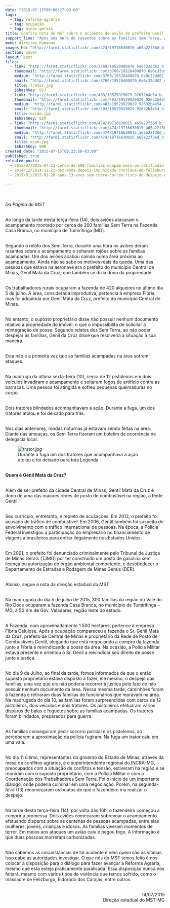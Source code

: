 ```yaml
---
date: "2015-07-15T09:06:27-03:00"
tags:
  - tag: reforma-agrária
  - tag: ocupação
  - tag: minas-gerais
title: Confira nota do MST sobre o acidente de avião do prefeito Genil Mata da Cruz
support_line: "Após uma hora de rasantes sobre as famílias Sem Terra, avião em que Gentil estava dentro caiu próximo ao acampamento, no município de Tumiritinga (MG)."
menu: direitos humanos
images_hd: "http://farm1.staticflickr.com/474/19716630015_a65a22f36d_b.jpg"
section: cover
layout: post
files:
  - link: "http://farm4.staticflickr.com/3769/19528400870_6a0c33dd82_b.jpg"
    thumbnail: "http://farm4.staticflickr.com/3769/19528400870_6a0c33dd82_t.jpg"
    medium: "http://farm4.staticflickr.com/3769/19528400870_6a0c33dd82_z.jpg"
    small: "http://farm4.staticflickr.com/3769/19528400870_6a0c33dd82_n.jpg"
    title: trator.jpg
    $$hashKey: 02J
  - link: "http://farm1.staticflickr.com/403/19529929029_92632b4e54_b.jpg"
    thumbnail: "http://farm1.staticflickr.com/403/19529929029_92632b4e54_t.jpg"
    medium: "http://farm1.staticflickr.com/403/19529929029_92632b4e54_z.jpg"
    small: "http://farm1.staticflickr.com/403/19529929029_92632b4e54_n.jpg"
    title: avião.jpg
    $$hashKey: 02M
  - link: "http://farm1.staticflickr.com/474/19716630015_a65a22f36d_b.jpg"
    thumbnail: "http://farm1.staticflickr.com/474/19716630015_a65a22f36d_t.jpg"
    medium: "http://farm1.staticflickr.com/474/19716630015_a65a22f36d_z.jpg"
    small: "http://farm1.staticflickr.com/474/19716630015_a65a22f36d_n.jpg"
    title: acam.jpg
    $$hashKey: 0BB
created_date: "2015-07-15T09:23:58-03:00"
published: true
releated_posts:
  - 2015/07/2015-07-13-cerca-de-600-familias-ocupam-mais-um-latifundio-no-mato-grosso.md
  - 2014/12/2014-11-21-dez-anos-depois-impunidade-continua-em-felisburgo.md
  - 2015/01/2015-01-26-apos-13-anos-sem-terra-correm-risco-de-despejo-do-acampamento-nova-vida-em-mg.md

---
```

<p><br />
<br />
<em>Da P&aacute;gina do MST</em></p>

<p><br />
Ao longo da tarde desta ter&ccedil;a-feira (14), dois avi&otilde;es atacaram o acampamento montado por cerca de 200 fam&iacute;lias Sem Terra na Fazenda Casa Branca, no munic&iacute;pio de Tumiritinga (MG).</p>

<p><br />
Segundo o relato dos Sem Terra, durante uma hora os avi&otilde;es deram rasantes sobre o acampamento e soltaram roj&otilde;es sobre as fam&iacute;lias acampadas. Um dos avi&otilde;es acabou caindo numa &aacute;rea pr&oacute;xima ao acampamento. Ainda n&atilde;o se sabe os motivos reais da queda. Uma das pessoas que estava na aeronave era o prefeito do munic&iacute;pio Central de Minas, Genil Mata da Cruz, que tamb&eacute;m se dizia dono da propriedade.</p>

<p><br />
Os trabalhadores rurais ocuparam a fazenda de 420 alqueires no &uacute;ltimo dia 5 de julho. A &aacute;rea, considerada improdutiva, pertencia &agrave; empresa F&iacute;bria, mas foi adquirida por Genil Mata da Cruz, prefeito do munic&iacute;pio Central de Minas.</p>

<p><br />
No entanto, o suposto propriet&aacute;rio disse n&atilde;o possuir nenhum documento relativo &agrave; propriedade do im&oacute;vel, o que o impossibilita de solicitar a reintegra&ccedil;&atilde;o de posse. Segundo relatos dos Sem Terra, ao n&atilde;o poder despejar as fam&iacute;lias, Genil da Cruz disse que resolveria a situa&ccedil;&atilde;o &agrave; sua maneira.</p>

<p><br />
Esta n&atilde;o &eacute; a primeira vez que as fam&iacute;lias acampadas na &aacute;rea sofrem ataques.</p>

<p><br />
Na madruga da &uacute;ltima sexta-feira (10), cerca de 12 pistoleiros em dois ve&iacute;culos invadiram o acampamento e soltaram fogos de artif&iacute;cio contra as barracas. Uma pessoa foi atingida e sofreu pequenas queimaduras no corpo.</p>

<p><br />
Dois tratores blindados acompanhavam a a&ccedil;&atilde;o. Durante a fuga, um dos tratores atolou e foi deixado para tr&aacute;s.</p>

<p><br />
Nos dias anteriores, rondas noturnas j&aacute; estavam sendo feitas na &aacute;rea. Diante das amea&ccedil;as, os Sem Terra fizeram um boletim de ocorr&ecirc;ncia na delegacia local.</p>

<figure class="image"><img alt="trator.jpg" src="http://farm4.staticflickr.com/3769/19528400870_6a0c33dd82_b.jpg" />
<figcaption>Durante a fuga um dos tratores que acompanhava a a&ccedil;&atilde;o atolou e foi deixado para tr&aacute;s&nbsp;Legenda</figcaption>
</figure>

<p><br />
<strong>Quem &eacute; Genil Mata da Cruz?</strong></p>

<p><br />
Al&eacute;m de ser prefeito da cidade Central de Minas, Gentil Mata da Cruz &eacute; dono de uma das maiores redes de posto de combust&iacute;vel na regi&atilde;o, a Rede Gentil.</p>

<p><br />
Seu curr&iacute;culo, entretanto, &eacute; repleto de acusa&ccedil;&otilde;es. Em 2013, o prefeito foi acusado de tr&aacute;fico de combust&iacute;vel. Em 2006, Gentil tamb&eacute;m foi suspeito de envolvimento com o tr&aacute;fico internacional de pessoas. Na &eacute;poca, a Pol&iacute;cia Federal investigou a participa&ccedil;&atilde;o do empres&aacute;rio no financiamento de viagens a brasileiros para entrar ilegalmente nos Estados Unidos.</p>

<p><br />
Em 2001, o prefeito foi denunciado criminalmente pelo Tribunal de Justi&ccedil;a de Minas Gerais (TJMG) por ter constru&iacute;do um posto de gasolina sem licen&ccedil;a ou autoriza&ccedil;&atilde;o do &oacute;rg&atilde;o ambiental competente, e desobedecer o Departamento de Estradas e Rodagem de Minas Gerais (DER).</p>

<p><br />
Abaixo, segue a nota da dire&ccedil;&atilde;o estadual do MST</p>

<p><br />
Na madrugada do dia 5 de julho de 2015, 300 fam&iacute;lias da regi&atilde;o do Vale do Rio Doce ocuparam a fazenda Casa Branca, no munic&iacute;pio de Tumiritinga &ndash; MG, &agrave; 50 Km de Gov. Valadares, regi&atilde;o leste do estado.</p>

<p><br />
A Fazenda, com aproximadamente 1.500 hectares, pertence &agrave; empresa F&iacute;bria Celulose. Ap&oacute;s a ocupa&ccedil;&atilde;o compareceu a fazenda o Sr. Genil Mata da Cruz, prefeito de Central de Minas e propriet&aacute;rio da Rede de Posto de Combust&iacute;veis Gentil, alegando que est&aacute; negociando a compra da fazenda junto a F&iacute;bria e reivindicando a posse da &aacute;rea. Na ocasi&atilde;o, a Pol&iacute;cia Militar estava presente e orientou o Sr. Genil a reivindicar seu direito de posse junto &agrave; justi&ccedil;a.</p>

<p><br />
No dia 9 de Julho, ao final da tarde, fomos informados de que o ent&atilde;o suposto propriet&aacute;rio estava disposto a fazer, ele mesmo, o despejo das fam&iacute;lias, uma vez que ele n&atilde;o poderia recorrer &agrave; justi&ccedil;a pelo fato de n&atilde;o possuir nenhum documento da &aacute;rea. Nessa mesma tarde, caminh&otilde;es foram &agrave; fazenda e retiraram duas fam&iacute;lias de funcion&aacute;rios que moravam na &aacute;rea. Na madrugada do dia 10, as fam&iacute;lias foram surpreendidas com cerca de 12 pistoleiros, dois ve&iacute;culos e dois tratores. Os pistoleiros efetuaram v&aacute;rios disparos de balas e foguetes sobre as fam&iacute;lias acampadas. Os tratores foram blindados, preparados para guerra.</p>

<p><br />
As fam&iacute;lias conseguiram pedir socorro policial e os pistoleiros, ao perceberem a aproxima&ccedil;&atilde;o da pol&iacute;cia fugiram. Na fuga um trator caiu em uma vala.</p>

<p><br />
No dia 11 &uacute;ltimo, representantes do governo do Estado de Minas, atrav&eacute;s da mesa de conflitos agr&aacute;rios, e o superintendente regional do INCRA-MG, preocupados com a situa&ccedil;&atilde;o de conflitos e tens&atilde;o, estiveram na regi&atilde;o e se reuniram com o suposto propriet&aacute;rio, com a Pol&iacute;cia Militar e com a Coordena&ccedil;&atilde;o dos Trabalhadores Sem Terra. Foi o in&iacute;cio de um importante di&aacute;logo, onde poderia culminar em uma negocia&ccedil;&atilde;o. Por&eacute;m, na segunda-feira (13) recome&ccedil;aram os boatos de que o fazendeiro iria realizar o despejo.</p>

<p><br />
Na tarde desta ter&ccedil;a-feira (14), por volta das 16h, o fazendeiro come&ccedil;ou a cumprir a promessa. Dois avi&otilde;es come&ccedil;aram sobrevoar o acampamento efetuando disparos sobre as centenas de pessoas acampadas, entre elas mulheres, jovens, crian&ccedil;as e idosos. As fam&iacute;lias viveram momentos de terror. Em meios aos ataques um avi&atilde;o caiu e pegou fogo. A informa&ccedil;&atilde;o &eacute; que duas pessoas morreram carbonizadas.</p>

<p><br />
N&atilde;o sabemos as circunst&acirc;ncias de tal acidente e nem quem s&atilde;o as v&iacute;timas. Isso cabe as autoridades investigar. O que n&oacute;s do MST temos feito &eacute; nos colocar a disposi&ccedil;&atilde;o para o di&aacute;logo para fazer avan&ccedil;ar a Reforma Agr&aacute;ria, mesmo que esta esteja praticamente paralisada. Essa disposi&ccedil;&atilde;o nunca nos faltar&aacute;, mesmo com v&aacute;rios tipos de viol&ecirc;ncia que temos sofrido, como o massacre de Felizburgo, Eldorado dos Caraj&aacute;s, entre outros.</p>

<p style="text-align: right;"><br />
14/07/2015<br />
Dire&ccedil;&atilde;o estadual do MST-MG</p>
